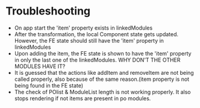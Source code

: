 # Troubleshooting

- On app start the 'item' property exists in linkedModules
- After the transformation, the local Component state gets updated. However, the FE state should still have the 'item' property in linkedModules
- Upon adding the item, the FE state is shown to have the 'item' property in only the last one of the linkedModules. WHY DON'T THE OTHER MODULES HAVE IT?
- It is guessed that the actions like addItem and removeItem are not being called properly, also because of the same reason.(item property is not being found in the FE state)
- The check of POlist & ModuleList length is not working properly. It also stops rendering if not items are present in po modules.
